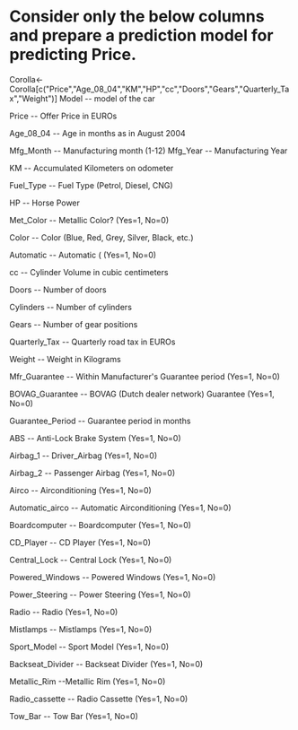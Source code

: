 # Consider only the below columns and prepare a prediction model for predicting Price.

Corolla<-Corolla[c("Price","Age_08_04","KM","HP","cc","Doors","Gears","Quarterly_Tax","Weight")]
Model -- model of the car

Price  -- Offer Price in EUROs

Age_08_04 -- Age in months as in August 2004

Mfg_Month -- Manufacturing month (1-12)	
Mfg_Year	-- Manufacturing Year

KM -- Accumulated Kilometers on odometer

Fuel_Type	 -- Fuel Type (Petrol, Diesel, CNG)

HP -- Horse Power

Met_Color	 -- Metallic Color?  (Yes=1, No=0)

Color -- Color (Blue, Red, Grey, Silver, Black, etc.)

Automatic	-- Automatic ( (Yes=1, No=0)

cc -- Cylinder Volume in cubic centimeters

Doors -- Number of doors

Cylinders	-- Number of cylinders

Gears -- Number of gear positions

Quarterly_Tax -- Quarterly road tax in EUROs

Weight -- Weight in Kilograms

Mfr_Guarantee -- Within Manufacturer's Guarantee period  (Yes=1, No=0)

BOVAG_Guarantee -- BOVAG (Dutch dealer network) Guarantee  (Yes=1, No=0)

Guarantee_Period -- 	Guarantee period in months

ABS -- Anti-Lock Brake System (Yes=1, No=0)

Airbag_1 -- Driver_Airbag  (Yes=1, No=0)

Airbag_2 -- Passenger Airbag  (Yes=1, No=0)

Airco -- Airconditioning  (Yes=1, No=0)

Automatic_airco -- Automatic Airconditioning  (Yes=1, No=0)

Boardcomputer -- Boardcomputer  (Yes=1, No=0)

CD_Player -- CD Player  (Yes=1, No=0)

Central_Lock -- Central Lock  (Yes=1, No=0)

Powered_Windows -- Powered Windows  (Yes=1, No=0)

Power_Steering -- Power Steering  (Yes=1, No=0)

Radio -- Radio  (Yes=1, No=0)

Mistlamps	-- Mistlamps  (Yes=1, No=0)

Sport_Model -- Sport Model  (Yes=1, No=0)

Backseat_Divider -- Backseat Divider  (Yes=1, No=0)

Metallic_Rim --Metallic Rim  (Yes=1, No=0)

Radio_cassette -- Radio Cassette  (Yes=1, No=0)

Tow_Bar -- Tow Bar  (Yes=1, No=0)


